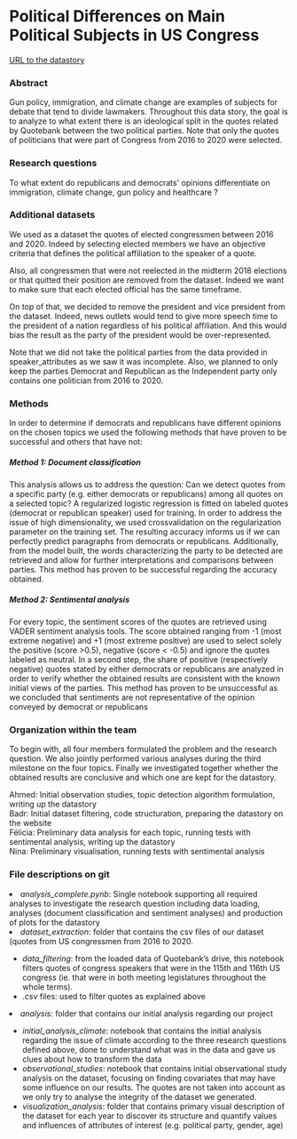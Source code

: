 
# Political Differences on Main Political Subjects in US Congress

[URL to the datastory](https://medium.com/@badrlarhdir7/political-differentiations-on-main-political-subjects-in-us-congress-87495667c171)

### Abstract
Gun policy, immigration, and climate change are examples of subjects for debate that tend to divide lawmakers. Throughout this data story, the goal is to analyze to what extent there is an ideological split in the quotes related by Quotebank between the two political parties. Note that only the quotes of politicians that were part of Congress from 2016 to 2020 were selected.

### Research questions
To what extent do republicans and democrats' opinions differentiate on immigration, climate change, gun policy and healthcare ? 

### Additional datasets
We used as a dataset the quotes of elected congressmen between 2016 and 2020. Indeed by selecting elected members we have an objective criteria that defines the political affiliation to the speaker of a quote.

Also, all congressmen that were not reelected in the midterm 2018 elections or that quitted their position are removed from the dataset. Indeed we want to make sure that each elected official has the same timeframe.

On top of that, we decided to remove the president and vice president from the dataset. Indeed, news outlets would tend to give more speech time to the president of a nation regardless of his political affiliation. And this would bias the result as the party of the president would be over-represented.

Note that we did not take the political parties from the data provided in speaker_attributes as we saw it was incomplete. Also, we planned to only keep the parties Democrat and Republican as the Independent party only contains one politician from 2016 to 2020.

### Methods
In order to determine if democrats and republicans have different opinions on the chosen topics we used the following methods that have proven to be successful and others that have not:

##### Method 1: Document classification<br/>
This analysis allows us to address the question: Can we detect quotes from a specific party (e.g. either democrats or republicans) among all quotes on a selected topic? A regularized logistic regression is fitted on labeled quotes (democrat or republican speaker) used for training. In order to address the issue of high dimensionality, we used crossvalidation on the regularization parameter on the training set. The resulting accuracy informs us if we can perfectly predict paragraphs from democrats or republicans. Additionally, from the model built, the words characterizing the party to be detected are retrieved and allow for further interpretations and comparisons between parties. This method has proven to be successful regarding the accuracy obtained.


##### Method 2: Sentimental analysis<br/>
For every topic, the sentiment scores of the quotes are retrieved using VADER sentiment analysis tools. The score obtained ranging from -1 (most extreme negative) and +1 (most extreme positive) are used to select solely the positive (score >0.5), negative (score < -0.5) and ignore the quotes labeled as neutral. In a second step, the share of positive (respectively negative) quotes stated by either democrats or republicans are analyzed in order to verify whether the obtained results are consistent with the known initial views of the parties. This method has proven to be unsuccessful as we concluded that sentiments are not representative of the opinion conveyed by democrat or republicans


### Organization within the team
To begin with, all four members formulated the problem and the research question. We also  jointly performed various analyses during the third milestone on the four topics. Finally we investigated together whether the obtained results are conclusive and which one are kept for the datastory.

Ahmed: Initial observation studies, topic detection algorithm formulation, writing up the datastory<br/>
Badr: Initial dataset filtering, code structuration, preparing the datastory on the website<br/>
Félicia: Preliminary data analysis for each topic, running tests with sentimental analysis, writing up the datastory<br/>
Nina: Preliminary visualisation, running tests with sentimental analysis<br/>
 

### File descriptions on git

  <li> <em>analysis_complete.pynb</em>: Single notebook supporting all required analyses to investigate the research question including data loading, analyses (document classification and sentiment analyses) and production of plots for the datastory</li>
    
  <li> <em>dataset_extraction</em>: folder that contains the csv files of our dataset (quotes from US congressmen from 2016 to 2020. </li>
    <ul>

   <li> <em>data_filtering</em>: from the loaded data of Quotebank’s drive, this notebook filters quotes of congress speakers that were in the 115th and 116th US congress (ie. that were in both meeting legislatures throughout the whole terms). </li>
    <li> <em>.csv</em> files: used to filter quotes as explained above </li>
  </ul>

  
  <li> <em>analysis</em>: folder that contains our initial analysis regarding our project </li>  
  <ul>
    <li> <em>initial_analysis_climate</em>: notebook that contains the initial analysis regarding the issue of climate according to the three research questions defined above, done to understand what was in the data and gave us clues about how to transform the data </li>
    <li> <em>observational_studies</em>: notebook that contains initial observational study analysis on the dataset, focusing on finding covariates that may have some influence on our results. The quotes are not taken into account as we only try to analyse the integrity of the dataset we generated. </li>
    <li> <em>visualization_analysis</em>: folder that contains primary visual description of the dataset for each year to discover its structure and quantify values and influences of attributes of interest (e.g. political party, gender, age) </li>
  
</ul>

